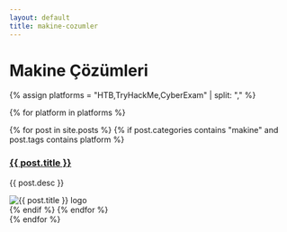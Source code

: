 ```yaml
---
layout: default
title: makine-cozumler
---
```


# Makine Çözümleri

{% assign platforms = "HTB,TryHackMe,CyberExam" | split: "," %}

{% for platform in platforms %}
  <div class="makine-listesi">
    {% for post in site.posts %}
      {% if post.categories contains "makine" and post.tags contains platform %}
        <div class="machine-item">
          <div class="machine-description">
            <h3><a href="{{ post.url | relative_url }}">{{ post.title }}</a></h3>
            <p>{{ post.desc }}</p>
          </div>
          <div class="machine-logo">
            <img src="{{ post.logo | relative_url }}" alt="{{ post.title }} logo">
          </div>
        </div>
      {% endif %}
    {% endfor %}
  </div>
{% endfor %}
